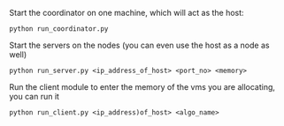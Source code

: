 Start the coordinator on one machine, which will act as the host:

```python run_coordinator.py``` 

Start the servers on the nodes (you can even use the host as a node as well)

```python run_server.py <ip_address_of_host> <port_no> <memory>```

Run the client module to enter the memory of the vms you are allocating, you can run it 

```python run_client.py <ip_address)of_host> <algo_name>```
